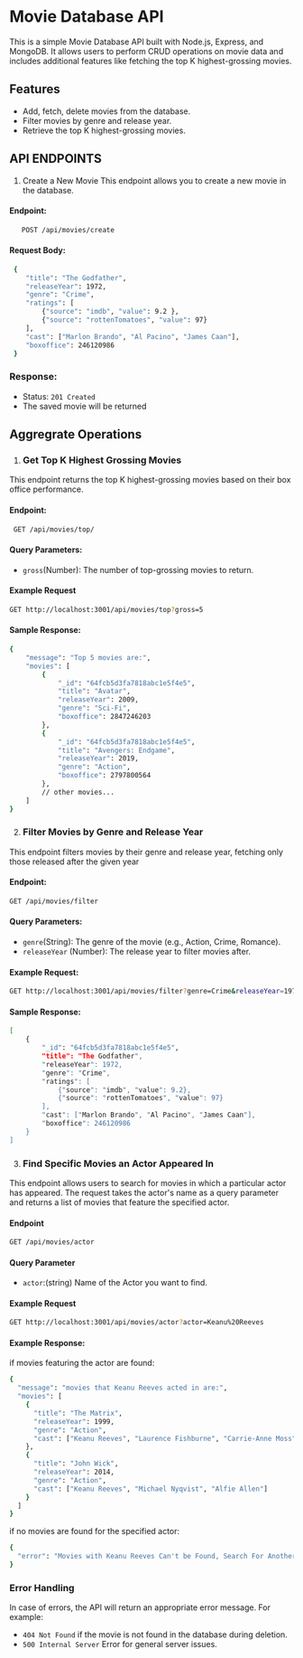 # Movie Database API

This is a simple Movie Database API built with Node.js, Express, and MongoDB. It allows users to perform CRUD operations on movie data and includes additional features like fetching the top K highest-grossing movies.

## Features

- Add, fetch, delete movies from the database.
- Filter movies by genre and release year.
- Retrieve the top K highest-grossing movies.

## API ENDPOINTS

1. Create a New Movie
This endpoint allows you to create a new movie in the database.

#### Endpoint:

```bash
   POST /api/movies/create 
```

#### Request Body: 

```bash
 {
    "title": "The Godfather",
    "releaseYear": 1972,
    "genre": "Crime",
    "ratings": [
        {"source": "imdb", "value": 9.2 },
        {"source": "rottenTomatoes", "value": 97}
    ],
    "cast": ["Marlon Brando", "Al Pacino", "James Caan"],
    "boxoffice": 246120986
 } 
```

### Response:
- Status: `201 Created`
- The saved movie will be returned

## Aggregrate Operations

1. ### Get Top K Highest Grossing Movies
This endpoint returns the top K highest-grossing movies based on their box office performance.

#### Endpoint:

```bash
 GET /api/movies/top/
```
#### Query Parameters:
- `gross`(Number): The number of top-grossing movies to return.

#### Example Request

```bash
GET http://localhost:3001/api/movies/top?gross=5
```
#### Sample Response: 

```bash
{
    "message": "Top 5 movies are:",
    "movies": [
        {
            "_id": "64fcb5d3fa7818abc1e5f4e5",
            "title": "Avatar",
            "releaseYear": 2009,
            "genre": "Sci-Fi",
            "boxoffice": 2847246203
        },
        {
            "_id": "64fcb5d3fa7818abc1e5f4e5",
            "title": "Avengers: Endgame",
            "releaseYear": 2019,
            "genre": "Action",
            "boxoffice": 2797800564
        },
        // other movies...
    ]
}

```

2. ### Filter Movies by Genre and Release Year
This endpoint filters movies by their genre and release year, fetching only those released after the given year

#### Endpoint:

```bash
GET /api/movies/filter
```
#### Query Parameters:
- `genre`(String): The genre of the movie (e.g., Action, Crime, Romance).
- `releaseYear` (Number): The release year to filter movies after.

#### Example Request:
```bash
GET http://localhost:3001/api/movies/filter?genre=Crime&releaseYear=1971
```

#### Sample Response: 
```bash
[
    {
        "_id": "64fcb5d3fa7818abc1e5f4e5",
        "title": "The Godfather",
        "releaseYear": 1972,
        "genre": "Crime",
        "ratings": [
            {"source": "imdb", "value": 9.2},
            {"source": "rottenTomatoes", "value": 97}
        ],
        "cast": ["Marlon Brando", "Al Pacino", "James Caan"],
        "boxoffice": 246120986
    }
]
```

3. ### Find Specific Movies an Actor Appeared In
This endpoint allows users to search for movies in which a particular actor has appeared. The request takes the actor's name as a query parameter and returns a list of movies that feature the specified actor.

#### Endpoint

```bash
GET /api/movies/actor
```

#### Query Parameter
- `actor`:(string) Name of the Actor you want to find.

#### Example Request

``` bash
GET http://localhost:3001/api/movies/actor?actor=Keanu%20Reeves
```

#### Example Response: 
if movies featuring the actor are found:
```bash
{
  "message": "movies that Keanu Reeves acted in are:",
  "movies": [
    {
      "title": "The Matrix",
      "releaseYear": 1999,
      "genre": "Action",
      "cast": ["Keanu Reeves", "Laurence Fishburne", "Carrie-Anne Moss"]
    },
    {
      "title": "John Wick",
      "releaseYear": 2014,
      "genre": "Action",
      "cast": ["Keanu Reeves", "Michael Nyqvist", "Alfie Allen"]
    }
  ]
}
```

if no movies are found for the specified actor:

```bash
{
  "error": "Movies with Keanu Reeves Can't be Found, Search For Another Actor!"
}
```

### Error Handling
In case of errors, the API will return an appropriate error message. For example:

- `404 Not Found` if the movie is not found in the database during deletion.
- `500 Internal Server` Error for general server issues.
